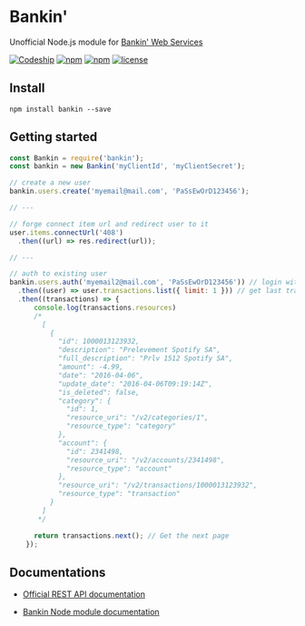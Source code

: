 # Bankin'

Unofficial Node.js module for [Bankin' Web Services](https://bws.bankin.com)

[![Codeship](https://img.shields.io/codeship/35568bf0-71ee-0134-1517-4aa1d703861e/master.svg)](https://app.codeship.com/projects/178470) [![npm](https://img.shields.io/npm/dt/bankin.svg)](https://www.npmjs.com/package/bankin) [![npm](https://img.shields.io/npm/v/bankin.svg)](https://www.npmjs.com/package/bankin) [![license](https://img.shields.io/github/license/lendix/bankin.svg)](https://github.com/Lendix/bankin/blob/master/LICENSE.md)

## Install

```shell
npm install bankin --save
```

## Getting started

```JavaScript
const Bankin = require('bankin');
const bankin = new Bankin('myClientId', 'myClientSecret');

// create a new user
bankin.users.create('myemail@mail.com', 'PaSsEwOrD123456');

// ---

// forge connect item url and redirect user to it
user.items.connectUrl('408')
  .then((url) => res.redirect(url));

// ---

// auth to existing user
bankin.users.auth('myemail2@mail.com', 'PaSsEwOrD123456')) // login with it
  .then((user) => user.transactions.list({ limit: 1 })) // get last transactions
  .then((transactions) => {
      console.log(transactions.resources)
      /*
        [
          {
            "id": 1000013123932,
            "description": "Prelevement Spotify SA",
            "full_description": "Prlv 1512 Spotify SA",
            "amount": -4.99,
            "date": "2016-04-06",
            "update_date": "2016-04-06T09:19:14Z",
            "is_deleted": false,
            "category": {
              "id": 1,
              "resource_uri": "/v2/categories/1",
              "resource_type": "category"
            },
            "account": {
              "id": 2341498,
              "resource_uri": "/v2/accounts/2341498",
              "resource_type": "account"
            },
            "resource_uri": "/v2/transactions/1000013123932",
            "resource_type": "transaction"
          }
        ]
       */

      return transactions.next(); // Get the next page
    });
```

## Documentations

- [Official REST API documentation](https://apidocs.bankin.com/v2/docs)

- [Bankin Node module documentation](https://lendix.github.io/bankin)
